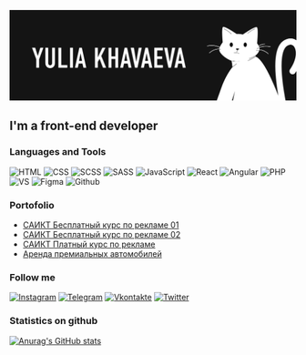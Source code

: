 [![Header](https://github.com/iamlorddop/iamlorddop/blob/main/assets/01.png)](https://github.com/iamlorddop)

## I'm a front-end developer

### Languages and Tools
![HTML](https://img.shields.io/badge/-HTML-ffffff?style=for-the-badge&logo=HTML&logoColor=FF5C00)
![CSS](https://img.shields.io/badge/-CSS-ffffff?style=for-the-badge&logo=css&logoColor=0094FF)
![SCSS](https://img.shields.io/badge/-SCSS-ffffff?style=for-the-badge&logo=scss&logoColor=376FFF)
![SASS](https://img.shields.io/badge/-SASS-ffffff?style=for-the-badge&logo=sass&logoColor=376FFF)
![JavaScript](https://img.shields.io/badge/-JavaScript-ffffff?style=for-the-badge&logo=JavaScript&logoColor=FFF500)
![React](https://img.shields.io/badge/-React-ffffff?style=for-the-badge&logo=React&logoColor=376FFF)
![Angular](https://img.shields.io/badge/-Angular-ffffff?style=for-the-badge&logo=Angular&logoColor=376FFF)
![PHP](https://img.shields.io/badge/-PHP-ffffff?style=for-the-badge&logo=PHP&logoColor=DD1A60)
![VS](https://img.shields.io/badge/-VScode-ffffff?style=for-the-badge&logo=VScode&logoColor=376FFF)
![Figma](https://img.shields.io/badge/-Figma-ffffff?style=for-the-badge&logo=Figma&logoColor=DD1A60)
![Github](https://img.shields.io/badge/-Github-ffffff?style=for-the-badge&logo=Github&logoColor=FFFFFF)

### Portofolio
- [САИКТ Бесплатный курс по рекламе 01](https://github.com/iamlorddop/saikt_01)
- [САИКТ Бесплатный курс по рекламе 02](https://github.com/iamlorddop/saikt_03)
- [САИКТ Платный курс по рекламе](https://github.com/iamlorddop/saikt_02)
- [Аренда премиальных автомобилей](https://github.com/iamlorddop/itlogia)

### Follow me
[![Instagram](https://img.shields.io/badge/-Instagram-ffffff?style=for-the-badge&logo=Instagram&logoColor=FF006B)](https://instagram.com/lorddop)
[![Telegram](https://img.shields.io/badge/-Telegram-ffffff?style=for-the-badge&logo=Telegram&logoColor=00A3FF)](https://t.me/havaevau)
[![Vkontakte](https://img.shields.io/badge/-Vkontakte-ffffff?style=for-the-badge&logo=VK&logoColor=00A3FF)](https://vk.com/havaevau)
[![Twitter](https://img.shields.io/badge/-Twitter-ffffff?style=for-the-badge&logo=Twitter&logoColor=00A3FF)](https://twitter.com/lorddop)

### Statistics on github
[![Anurag's GitHub stats](https://github-readme-stats.vercel.app/api?username=iamlorddop&show_icons=true)](https://github.com/anuraghazra/github-readme-stats)
